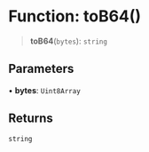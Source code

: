 # Function: toB64()

> **toB64**(`bytes`): `string`

## Parameters

• **bytes**: `Uint8Array`

## Returns

`string`
